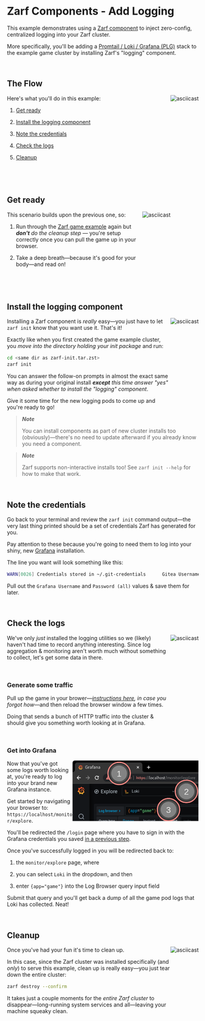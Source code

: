 # Zarf Components - Add Logging

This example demonstrates using a [Zarf component](./components.md) to inject zero-config, centralized logging into your Zarf cluster.

More specifically, you'll be adding a [Promtail / Loki / Grafana (PLG)](https://github.com/grafana/loki) stack to the example game cluster by installing Zarf's "logging" component.

&nbsp;


## The Flow

<a href="https://asciinema.org/a/446956?x-scenario=examples-game-logging&autoplay=1">
<img align="right" alt="asciicast" src="https://asciinema.org/a/446956.svg?x-scenario=examples-game-logging" height="320" />
</a>

Here's what you'll do in this example:

1. [Get ready](#get-ready)

1. [Install the logging component](#install-the-logging-component)

1. [Note the credentials](#note-the-credentials)

1. [Check the logs](#check-the-logs)

1. [Cleanup](#cleanup)

&nbsp;

&nbsp;


## Get ready

<a href="https://asciinema.org/a/446956?x-scenario=examples-game-logging&t=1">
<img align="right" alt="asciicast" src="https://asciinema.org/a/446956.svg?x-scenario=examples-game-logging" height="256" />
</a>

This scenario builds upon the previous one, so:

1. Run through the [Zarf game example](./README.md) again but _**don't** do the cleanup step_ &mdash; you're setup correctly once you can pull the game up in your browser.

1. Take a deep breath&mdash;because it's good for your body&mdash;and  read on!

&nbsp;

&nbsp;


## Install the logging component

<a href="https://asciinema.org/a/446956?x-scenario=examples-game-logging&t=19">
<img align="right" alt="asciicast" src="https://asciinema.org/a/446956.svg?x-scenario=examples-game-logging" height="256" />
</a>

Installing a Zarf component is _really_ easy&mdash;you just have to let `zarf init` know that you want use it.  That's it!

Exactly like when you first created the game example cluster, you _move into the directory holding your init package_ and run:

```sh
cd <same dir as zarf-init.tar.zst>
zarf init
```

You can answer the follow-on prompts in almost the exact same way as during your original install _**except** this time answer "yes" when asked whether to install the "logging" component_.

Give it some time for the new logging pods to come up and you're ready to go!

 > _**Note**_
 >
 > You can install components as part of new cluster installs too (obviously)&mdash;there's no need to update afterward if you already know you need a component.

 > _**Note**_
 >
 > Zarf supports non-interactive installs too! See `zarf init --help` for how to make that work.

&nbsp;


## Note the credentials

Go back to your terminal and review the `zarf init` command output&mdash;the very last thing printed should be a set of credentials Zarf has generated for you.

Pay attention to these because you're going to need them to log into your shiny, new [Grafana](https://grafana.com/docs/) installation.

The line you want will look something like this:

```sh
WARN[0026] Credentials stored in ~/.git-credentials      Gitea Username (if installed)=zarf-git-user Grafana Username=zarf-admin Password (all)="AbCDe0fGH12IJklMnOPQRSt~uVWx"
```

Pull out the `Grafana Username` and `Password (all)` values & save them for later.

&nbsp;


## Check the logs

<a href="https://asciinema.org/a/446956?x-scenario=examples-game-logging&t=55">
<img align="right" alt="asciicast" src="https://asciinema.org/a/446956.svg?x-scenario=examples-game-logging" height="256" />
</a>

We've only _just_ installed the logging utilities so we (likely) haven't had time to record anything interesting. Since log aggregation & monitoring aren't worth much without something to collect, let's get some data in there.

&nbsp;


### Generate some traffic

Pull up the game in your brower&mdash;_[instructions here](./README.md#space-marine-the-demon-invasion), in case you forgot how_&mdash;and then reload the browser window a few times.

Doing that sends a bunch of HTTP traffic into the cluster & should give you something worth looking at in Grafana.

&nbsp;


### Get into Grafana

<a href="../../.images/get-started/plg.png">
<img align="right" alt="dosbox" src="../../.images/get-started/plg.png" height="160" />
</a>

Now that you've got some logs worth looking at, you're ready to log into your brand new Grafana instance.

Get started by navigating your browser to: `https://localhost/monitor/explore`.

You'll be redirected the `/login` page where you have to sign in with the Grafana credentials you saved [in a previous step](#note-the-credentials).

Once you've successfully logged in you will be redirected back to:

1. the `monitor/explore` page, where

1. you can select `Loki` in the dropdown, and then

1. enter `{app="game"}` into the Log Browser query input field

Submit that query and you'll get back a dump of all the game pod logs that Loki has collected. Neat!

&nbsp;


## Cleanup

<a href="https://asciinema.org/a/446956?x-scenario=examples-game-logging&t=88">
<img align="right" alt="asciicast" src="https://asciinema.org/a/446956.svg?x-scenario=examples-game-logging" height="256" />
</a>

Once you've had your fun it's time to clean up.

In this case, since the Zarf cluster was installed specifically (and _only_) to serve this example, clean up is really easy&mdash;you just tear down the entire cluster:

```sh
zarf destroy --confirm
```

It takes just a couple moments for the _entire Zarf cluster_ to disappear&mdash;long-running system services and all&mdash;leaving your machine squeaky clean.

